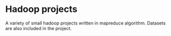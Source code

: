 # Hadoop projects

A variety of small hadoop projects written in mapreduce algorithm. Datasets are also included in the project.
